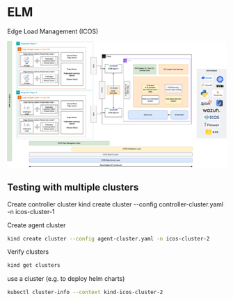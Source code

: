 # ELM
Edge Load Management (ICOS)

![ELM-ICOS Architecture](elm-architecture.png "ELM-ICOS Architecture")


## Testing with multiple clusters

Create controller cluster
kind create cluster --config controller-cluster.yaml -n icos-cluster-1

Create agent cluster  
```bash
kind create cluster --config agent-cluster.yaml -n icos-cluster-2
```
Verify clusters
```bash
kind get clusters
```

use a cluster (e.g. to deploy helm charts)
```bash
kubectl cluster-info --context kind-icos-cluster-2
```